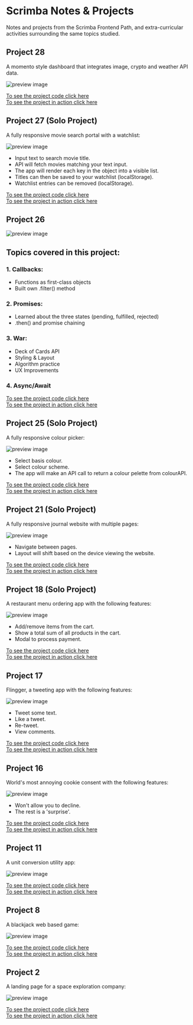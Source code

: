 # Scrimba Notes & Projects

Notes and projects from the Scrimba Frontend Path, and extra-curricular activities surrounding the same topics studied.

## Project 28

A momento style dashboard that integrates image, crypto and weather API data.

![preview image](28_dashboard/assets/preview/preview.png)

[To see the project code click here](https://github.com/agworkgit/scrimba/tree/main/28_dashboard)<br>
[To see the project in action click here](https://agmomentodash.netlify.app/)

## Project 27 (Solo Project)

A fully responsive movie search portal with a watchlist:

![preview image](27_movie_watchlist/assets/preview/preview.jpg)

-   Input text to search movie title.
-   API will fetch movies matching your text input.
-   The app will render each key in the object into a visible list.
-   Titles can then be saved to your watchlist (localStorage).
-   Watchlist entries can be removed (localStorage).

[To see the project code click here](https://github.com/agworkgit/scrimba/tree/main/27_movie_watchlist)<br>
[To see the project in action click here](https://agwatchlist.netlify.app/)

## Project 26

![preview image](26_war_game/assets/preview.png)

## Topics covered in this project:

### 1. Callbacks:

-   Functions as first-class objects
-   Built own .filter() method

### 2. Promises:

-   Learned about the three states (pending, fulfilled, rejected)
-   .then() and promise chaining

### 3. War:

-   Deck of Cards API
-   Styling & Layout
-   Algorithm practice
-   UX Improvements

### 4. Async/Await

[To see the project code click here](https://github.com/agworkgit/scrimba/tree/main/26_war_game)<br>
[To see the project in action click here](https://agwargame.netlify.app/)

## Project 25 (Solo Project)

A fully responsive colour picker:

![preview image](25_colour_picker/assets/preview.png)

-   Select basis colour.
-   Select colour scheme.
-   The app will make an API call to return a colour pelette from colourAPI.

[To see the project code click here](https://github.com/agworkgit/scrimba/tree/main/25_colour_picker)<br>
[To see the project in action click here](https://agcolourpicker.netlify.app/)

## Project 21 (Solo Project)

A fully responsive journal website with multiple pages:

![preview image](21_learning_journal/assets/preview.jpg)

-   Navigate between pages.
-   Layout will shift based on the device viewing the website.

[To see the project code click here](https://github.com/agworkgit/scrimba/tree/main/21_learning_journal)<br>
[To see the project in action click here](https://aglearnjournal.netlify.app/)

## Project 18 (Solo Project)

A restaurant menu ordering app with the following features:

![preview image](18_ordering_app/assets/preview.jpg)

-   Add/remove items from the cart.
-   Show a total sum of all products in the cart.
-   Modal to process payment.

[To see the project code click here](https://github.com/agworkgit/scrimba/tree/main/18_ordering_app)<br>
[To see the project in action click here](https://agscrimba-ordering.netlify.app)

## Project 17

Flingger, a tweeting app with the following features:

![preview image](17_flingger/assets/preview.jpg)

-   Tweet some text.
-   Like a tweet.
-   Re-tweet.
-   View comments.

[To see the project code click here](https://github.com/agworkgit/scrimba/tree/main/17_flingger)<br>
[To see the project in action click here](https://flingger.netlify.app)

## Project 16

World's most annoying cookie consent with the following features:

![preview image](16_annoying_cookie_consent/assets/preview.jpg)

-   Won't allow you to decline.
-   The rest is a 'surprise'.

[To see the project code click here](https://github.com/agworkgit/scrimba/tree/main/16_annoying_cookie_consent)<br>
[To see the project in action click here](https://cookiehell-site.netlify.app)

## Project 11

A unit conversion utility app:

![preview image](11_unit_conversion/assets/preview.jpg)

[To see the project code click here](https://github.com/agworkgit/scrimba/tree/main/11_unit_conversion)<br>
[To see the project in action click here](https://agunitconvert.netlify.app/)

## Project 8

A blackjack web based game:

![preview image](8_blackjack/assets/preview.jpg)

[To see the project code click here](https://github.com/agworkgit/scrimba/tree/main/8_blackjack)<br>
[To see the project in action click here](https://agblackjack.netlify.app/)

## Project 2

A landing page for a space exploration company:

![preview image](2_space_exploration/assets/preview.jpg)

[To see the project code click here](https://github.com/agworkgit/scrimba/tree/main/2_space_exploration)<br>
[To see the project in action click here](https://spaceex-gif.netlify.app/)
